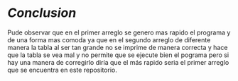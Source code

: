  # *Conclusion*
Pude observar que en el primer arreglo se genero mas rapido el programa y de una forma mas comoda ya que en el segundo arreglo de diferente manera la tabla al ser tan grande no se imprime de manera correcta y hace que la tabla se vea mal y no permite que se ejecute bien el pograma pero si hay una manera de corregirlo diría que el más rapido seria el primer arreglo que se encuentra en este repositorio.
